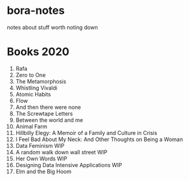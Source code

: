 # bora-notes
notes about stuff worth noting down


# Books 2020
1. Rafa
1. Zero to One
1. The Metamorphosis
1. Whistling Vivaldi
1. Atomic Habits
1. Flow 
1. And then there were none 
1. The Screwtape Letters
1. Between the world and me 
1. Animal Farm
1. Hillbilly Elegy: A Memoir of a Family and Culture in Crisis
1. I Feel Bad About My Neck: And Other Thoughts on Being a Woman
1. Data Feminism WIP
1. A random walk down wall street WIP
1. Her Own Words WIP
1. Designing Data Intensive Applications WIP
1. Elm and the Big Hoom


